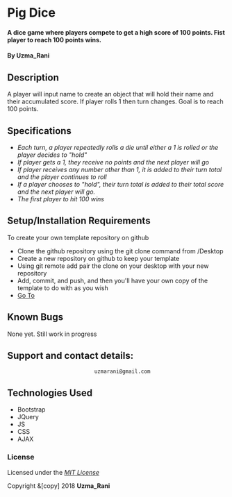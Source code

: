 # Pig Dice

#### A dice game where players compete to get a high score of 100 points. Fist player to reach 100 points wins.

#### By Uzma_Rani

## Description

A player will input name to create an object that will hold their name and their accumulated score. If player rolls 1 then turn changes. Goal is to reach 100 points.

## Specifications
 * _Each turn, a player repeatedly rolls a die until either a 1 is rolled or the player decides to "hold"_ 
 * _If player gets a 1, they receive no points and the next player will go_ 
 * _If player receives any number other than 1, it is added to their turn total and the player continues to roll_ 
 * _If a player chooses to "hold", their turn total is added to their total score and the next player will go._ 
 * _The first player to hit 100 wins_

## Setup/Installation Requirements

To create your own template repository on github

* Clone the github repository using the git clone command from /Desktop
* Create a new repository on github to keep your template
* Using git remote add pair the clone on your desktop with your new repository
* Add, commit, and push, and then you'll have your own copy of the template to do with as you wish 
* [Go To](https://github.com/UzmaRani/pig-dice-game)


## Known Bugs
None yet. Still work in progress


## Support and contact details:
                                uzmarani@gmail.com 

## Technologies Used

* Bootstrap
* JQuery
* JS
* CSS
* AJAX

### License

  Licensed under the _[MIT License](https://github.com/UzmaRani/pig-dice-game/blob/master/LICENSE)_

Copyright &[copy]  2018 **Uzma_Rani**

